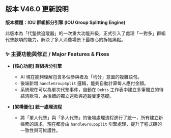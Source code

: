 ## 版本 V46.0 更新說明

**版本標題：IOU 群組拆分引擎 (IOU Group Splitting Engine)**

此版本為「代墊款追蹤器」的一次重大功能升級，正式引入了處理「一對多」群組代墊款項的能力，解決了多人消費場景下最核心的拆帳痛點。

### ✨ 主要功能與修正 / Major Features & Fixes

* **[核心功能] 群組拆分引擎**
    * AI 現在能夠理解包含多個參與者及「均分」意圖的複雜語句。
    * 後端新增 `handleGroupSplit` 邏輯，能夠自動計算每人應付金額。
    * 系統現在可以為單次代墊事件，自動在 `Debts` 工作表中建立多筆獨立的待結清款項，為後續的獨立還款與追蹤奠定基礎。

* **[架構優化] 統一處理流程**
    * 將「單人代墊」與「多人代墊」的後端處理流程進行了統一，所有建立新帳務的請求，現在都會由 `handleGroupSplit` 引擎處理，提升了程式碼的一致性與可維護性。
